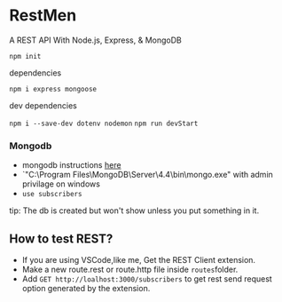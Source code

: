 # RestMen

A REST API With Node.js, Express, & MongoDB

`npm init`

dependencies

`npm i express mongoose`

dev dependencies

`npm i --save-dev dotenv nodemon`
`npm run devStart`

### Mongodb

- mongodb instructions [here](https://docs.mongodb.com/manual/tutorial/install-mongodb-on-windows/)
- `"C:\Program Files\MongoDB\Server\4.4\bin\mongo.exe" with admin privilage on windows
- `use subscribers`

tip: The db is created but won't show unless you put something in it.

## How to test REST?

- If you are using VSCode,like me, Get the REST Client extension.
- Make a new route.rest or route.http file inside `routes`folder.
- Add `GET http://loalhost:3000/subscribers` to get rest send request option generated by the extension.
